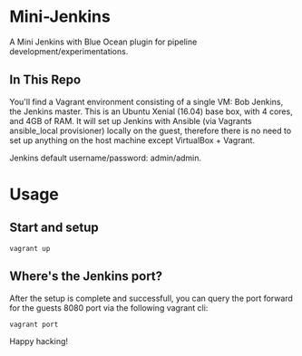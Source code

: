 Mini-Jenkins
============

A Mini Jenkins with Blue Ocean plugin for pipeline
development/experimentations.


In This Repo
------------

You'll find a Vagrant environment consisting of a single VM: Bob Jenkins, the Jenkins master. This is an Ubuntu Xenial (16.04) base box, with 4 cores, and 4GB of RAM. It will set up Jenkins with Ansible (via Vagrants ansible_local provisioner) locally on the guest, therefore there is no need to set up anything on the host machine except VirtualBox + Vagrant.

Jenkins default username/password: admin/admin.

Usage
=====

Start and setup
---------------

    vagrant up

Where's the Jenkins port?
-------------------------

After the setup is complete and successfull, you can query the port forward for
the guests 8080 port via the following vagrant cli:

    vagrant port


Happy hacking!
